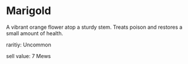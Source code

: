 # Marigold

A vibrant orange flower atop a sturdy stem. Treats poison and restores a small amount of health.

raritiy: Uncommon

sell value: 7 Mews
